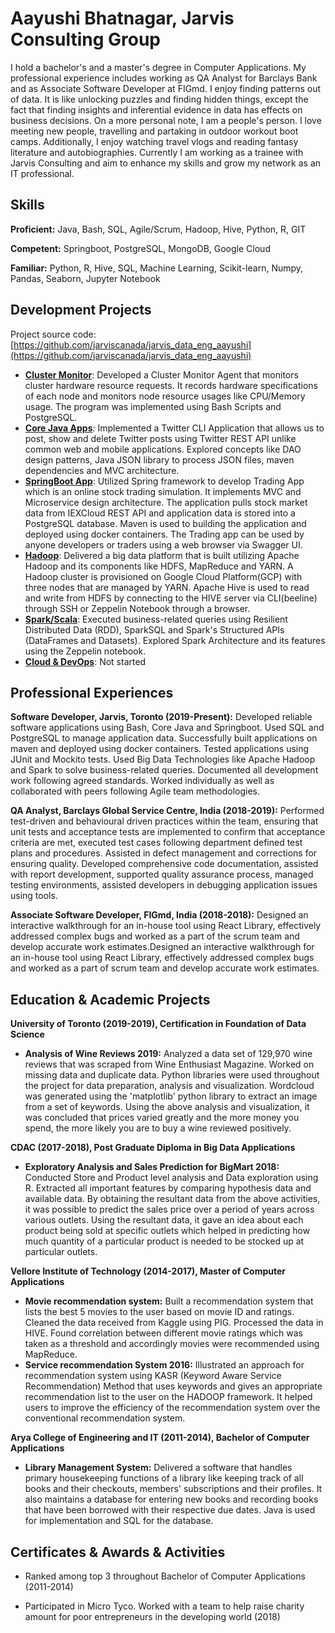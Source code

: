 
# Aayushi Bhatnagar, Jarvis Consulting Group

I hold a bachelor's and a master's degree in Computer Applications. My professional experience includes working as QA Analyst for Barclays Bank and as Associate Software Developer at FIGmd. I enjoy finding patterns out of data. It is like unlocking puzzles and finding hidden things, except the fact that finding insights and inferential evidence in data has effects on business decisions. On a more personal note, I am a people's person. I love meeting new people, travelling and partaking in outdoor workout boot camps. Additionally, I enjoy watching travel vlogs and reading fantasy literature and autobiographies. Currently I am working as a trainee with Jarvis Consulting and aim to enhance my skills and grow my network as an IT professional.

## Skills

**Proficient:** Java, Bash, SQL, Agile/Scrum, Hadoop, Hive, Python, R, GIT

**Competent:** Springboot, PostgreSQL, MongoDB, Google Cloud

**Familiar:** Python, R, Hive, SQL, Machine Learning, Scikit-learn, Numpy, Pandas, Seaborn, Jupyter Notebook

## Development Projects

Project source code: [https://github.com/jarviscanada/jarvis_data_eng_aayushi](https://github.com/jarviscanada/jarvis_data_eng_aayushi)

- **[Cluster Monitor](./linux_sql)**:  Developed a Cluster Monitor Agent that monitors cluster hardware resource requests. It records hardware specifications of each node and monitors node resource usages like CPU/Memory usage. The program was implemented using Bash Scripts and PostgreSQL. 
- **[Core Java Apps](./core_java)**: Implemented a Twitter CLI Application that allows us to post, show and delete Twitter posts using Twitter REST API unlike common web and mobile applications. Explored concepts like DAO design patterns, Java JSON library to process JSON files, maven dependencies and MVC architecture.
- **[SpringBoot App](./springboot)**:  Utilized Spring framework to develop Trading App which is an online stock trading simulation. It implements MVC and Microservice design architecture. The application pulls stock market data from IEXCloud REST API and application data is stored into a PostgreSQL database. Maven is used to building the application and deployed using docker containers. The Trading app can be used by anyone developers or traders using a web browser via Swagger UI.
- **[Hadoop](./hadoop)**: Delivered a big data platform that is built utilizing Apache Hadoop and its components like HDFS, MapReduce and YARN. A Hadoop cluster is provisioned on Google Cloud Platform(GCP) with three nodes that are managed by YARN. Apache Hive is used to read and write from HDFS by connecting to the HIVE server via CLI(beeline) through SSH or Zeppelin Notebook through a browser.
- **[Spark/Scala](./spark)**:  Executed business-related queries using Resilient Distributed Data (RDD), SparkSQL and Spark's Structured APIs (DataFrames and Datasets). Explored Spark Architecture and its features using the Zeppelin notebook.
- **[Cloud & DevOps](./cloud_devops)**: Not started

## Professional Experiences

**Software Developer,  Jarvis, Toronto (2019-Present):** Developed reliable software applications using Bash, Core Java and Springboot. Used SQL and PostgreSQL to manage application data. Successfully built applications on maven and deployed using docker containers. Tested applications using JUnit and Mockito tests. Used Big Data Technologies like Apache Hadoop and Spark to solve business-related queries. Documented all development work following agreed standards. Worked individually as well as collaborated with peers following Agile team methodologies.

**QA Analyst, Barclays Global Service Centre, India (2018-2019):** Performed test-driven and behavioural driven practices within the team, ensuring that unit tests and acceptance tests are implemented to confirm that acceptance criteria are met, executed test cases following department defined test plans and procedures. Assisted in defect management and corrections for ensuring quality. Developed comprehensive code documentation, assisted with report development, supported quality assurance process, managed testing environments, assisted developers in debugging application issues using tools.

**Associate Software Developer, FIGmd, India (2018-2018):** Designed an interactive walkthrough for an in-house tool using React Library, effectively addressed complex bugs and worked as a part of the scrum team and develop accurate work estimates.Designed an interactive walkthrough for an in-house tool using React Library, effectively addressed complex bugs and worked as a part of scrum team and develop accurate work estimates.


## Education & Academic Projects

**University of Toronto (2019-2019), Certification in Foundation of Data Science**

- **Analysis of Wine Reviews 2019:** Analyzed a data set of 129,970 wine reviews that was scraped from Wine Enthusiast Magazine. Worked on missing data and duplicate data. Python libraries were used throughout the project for data preparation, analysis and visualization. Wordcloud was generated using the 'matplotlib' python library to extract an image from a set of keywords. Using the above analysis and visualization, it was concluded that prices varied greatly and the more money you spend, the more likely you are to buy a wine reviewed positively.


**CDAC (2017-2018), Post Graduate Diploma in Big Data Applications**

- **Exploratory Analysis and Sales Prediction for BigMart 2018:** Conducted Store and Product level analysis and Data exploration using R. Extracted all important features by comparing hypothesis data and available data. By obtaining the resultant data from the above activities, it was possible to predict the sales price over a period of years across various outlets. Using the resultant data, it gave an idea about each product being sold at specific outlets which helped in predicting how much quantity of a particular product is needed to be stocked up at particular outlets.


**Vellore Institute of Technology (2014-2017), Master of Computer Applications**

- **Movie recommendation system:** Built a recommendation system that lists the best 5 movies to the user based on movie ID and ratings. Cleaned the data received from Kaggle using PIG. Processed the data in HIVE. Found correlation between different movie ratings which was taken as a threshold and accordingly movies were recommended using MapReduce.
- **Service recommendation System 2016:** Illustrated an approach for recommendation system using KASR (Keyword Aware Service Recommendation) Method that uses keywords and gives an appropriate recommendation list to the user on the HADOOP framework. It helped users to improve the efficiency of the recommendation system over the conventional recommendation system.


**Arya College of Engineering and IT (2011-2014), Bachelor of Computer Applications**

- **Library Management System:** Delivered a software that handles primary housekeeping functions of a library like keeping track of all books and their checkouts, members' subscriptions and their profiles. It also maintains a database for entering new books and recording books that have been borrowed with their respective due dates. Java is used for implementation and SQL for the database.


## Certificates & Awards & Activities

- Ranked among top 3 throughout Bachelor of Computer Applications (2011-2014)

- Participated in Micro Tyco. Worked with a team to help raise charity amount for poor entrepreneurs in the developing world (2018)

